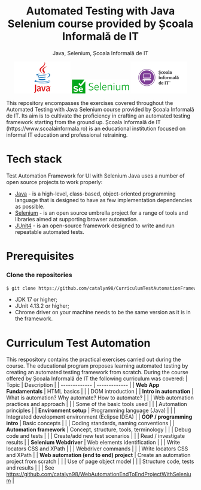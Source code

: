 <h1 align="center">
    Automated Testing with Java Selenium course provided by Școala Informală de IT
</h1>
<p align="center">
    Java, Selenium, Școala Informală de IT
</p>
<p align="center">
    <img src="https://github.com/catalyn98/CurriculumTestAutomationFrameworkScoalaInformalaDeIT/blob/main/Java-Logo.png" width="30%"/> 
    <img src="https://github.com/catalyn98/CurriculumTestAutomationFrameworkScoalaInformalaDeIT/blob/main/Selenium_logo.png" width="30%"/> 
    <img src="https://github.com/catalyn98/CurriculumTestAutomationFrameworkScoalaInformalaDeIT/blob/main/ScoalaIT.jpg" width="30%"/>
</p>
This repository encompasses the exercises covered throughout the Automated Testing with Java Selenium course provided by Școala Informală de IT. Its aim is to cultivate the proficiency in crafting an automated testing framework starting from the ground up. Școala Informală de IT (https://www.scoalainformala.ro) is an educational institution focused on informal IT education and professional retraining.

# Tech stack
Test Automation Framework for UI with Selenium Java uses a number of open source projects to work properly:
* [Java](https://www.java.com/en/) - is a high-level, class-based, object-oriented programming language that is designed to have as few implementation dependencies as possible.
* [Selenium](https://www.selenium.dev) - is an open source umbrella project for a range of tools and libraries aimed at supporting browser automation.
* [JUnit4](https://junit.org/junit4/) - is an open-source framework designed to write and run repeatable automated tests.

# Prerequisites
### Clone the repositories
```sh
$ git clone https://github.com/catalyn98/CurriculumTestAutomationFrameworkScoalaInformalaDeIT.git
```
* JDK 17 or higher;
* JUnit 4.13.2 or higher;
* Chrome driver on your machine needs to be the same version as it is in the framework.

# Curriculum Test Automation
This respository contains the practical exercises carried out during the course. The educational program proposes learning automated testing by creating an automated testing framework from scratch.
During the course offered by Școala Informală de IT the following curriculum was covered:
| Topic  | Description |
| ------------- | ------------- |
| **Web App Fundamentals**  | HTML basics  |
|               | DOM introduction  |
| **Intro in automation**  | What is automation? Why automate? How to automate?  |
|               | Web automation practices and approach  |
|               | Some of the basic tools used  |
|               | Automation principles  |
| **Environment setup**  | Programming language (Java)  |
|               | Integrated development environment (Eclipse IDEA)  |
| **OOP / programming intro**  | Basic concepts  |
|               | Coding standards, naming conventions  |
| **Automation framework**  | Concept, structure, tools, terminology  |
|               | Debug code and tests  |
|               | Create/add new test scenarios  |
|               | Read / investigate results  |
| **Selenium Webdriver**  | Web elements identification  |
|               | Write locators CSS and XPath  |
|               | Webdriver commands  |
|               | Write locators CSS and XPath  |
| **Web automation (end to end) project**  | Create an automation project from scratch  |
|               | Use of page object model  |
|               | Structure code, tests and results  |
|               | See https://github.com/catalyn98/WebAutomationEndToEndProjectWithSelenium  |
